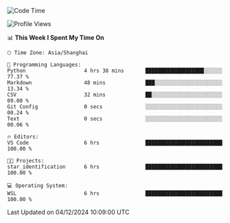 <!--START_SECTION:waka-->
![Code Time](http://img.shields.io/badge/Code%20Time-2%2C135%20hrs%2027%20mins-blue)

![Profile Views](http://img.shields.io/badge/Profile%20Views-2-blue)

📊 **This Week I Spent My Time On** 

```text
🕑︎ Time Zone: Asia/Shanghai

💬 Programming Languages: 
Python                   4 hrs 38 mins       ███████████████████░░░░░░   77.37 % 
Markdown                 48 mins             ███░░░░░░░░░░░░░░░░░░░░░░   13.34 % 
CSV                      32 mins             ██░░░░░░░░░░░░░░░░░░░░░░░   09.00 % 
Git Config               0 secs              ░░░░░░░░░░░░░░░░░░░░░░░░░   00.24 % 
Text                     0 secs              ░░░░░░░░░░░░░░░░░░░░░░░░░   00.06 % 

🔥 Editors: 
VS Code                  6 hrs               █████████████████████████   100.00 % 

🐱‍💻 Projects: 
star_identification      6 hrs               █████████████████████████   100.00 % 

💻 Operating System: 
WSL                      6 hrs               █████████████████████████   100.00 % 
```


 Last Updated on 04/12/2024 10:09:00 UTC
<!--END_SECTION:waka-->